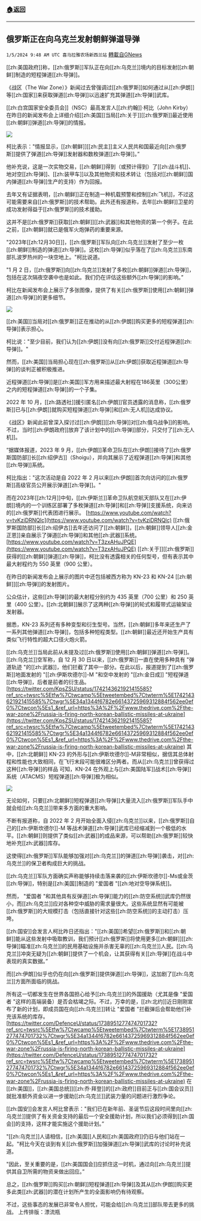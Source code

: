 ###  [:house:返回](README.md)
---


## 俄罗斯正在向乌克兰发射朝鲜弹道导弹
`1/5/2024 9:48 AM UTC 喜马拉雅农场新西兰站` [轉載自GNews](https://gnews.org/articles/2186958)

[[zh:美国政府]]称，[[zh:俄罗斯]]军队正在向[[zh:乌克兰]]境内的目标发射[[zh:朝鲜]]制造的短程弹道[[zh:导弹]]。

《战区（The War Zone）》新闻过去曾强调过[[zh:俄罗斯]]如何通过从[[zh:伊朗]]等[[zh:国家]]来获取弹道[[zh:导弹]]以迅速扩充其弹道[[zh:导弹]]武库。

[[zh:白宫国家安全委员会]]（NSC）最高发言人[[zh:约翰]]·柯比（John Kirby）在昨日的新闻发布会上详细介绍[[zh:美国]]当局[[zh:关于]][[zh:俄罗斯]]最近使用[[zh:朝鲜]]弹道[[zh:导弹]]的情报。

![](ipfs://QmQxQ6M6rzFEX6vnVWcCuovyKBPHJ55bE72YcWb9iU32sC?.png)

柯比表示："情报显示，[[zh:朝鲜]][[zh:民主]]主义人民共和国最近向[[zh:俄罗斯]]提供了弹道[[zh:导弹]]发射器和数枚弹道[[zh:导弹]]。”

他补充说，这是一次实物交易，[[zh:朝鲜]]得到（或预计得到）了[[zh:战斗机]]、地对空[[zh:导弹]]、[[zh:装甲车]]以及其他物资和技术转让（包括对[[zh:朝鲜]]国内弹道[[zh:导弹]]生产的支持）作为回报。

去年又有证据表明，[[zh:朝鲜]]正在制造一种机载预警和控制[[zh:飞机]]，不过这可能需要来自[[zh:俄罗斯]]的技术帮助。此外还有报道称，去年[[zh:朝鲜]]卫星的成功发射得益于[[zh:俄罗斯]]的技术援助。

这并不是[[zh:俄罗斯]]获取[[zh:朝鲜]][[zh:武器]]和其他物资的第一个例子。在此之前，[[zh:朝鲜]]就已是俄军火炮弹药的重要来源。

"2023年[[zh:12月30日]]，[[zh:俄罗斯]]军队向[[zh:乌克兰]]发射了至少一枚[[zh:朝鲜]]制造的弹道[[zh:导弹]]。这枚[[zh:导弹]]似乎落在了[[zh:乌克兰]]东南部扎波罗热州的一块空地上。"柯比说道。

"1 月 2 日，[[zh:俄罗斯]]向[[zh:乌克兰]]发射了多枚[[zh:朝鲜]]弹道[[zh:导弹]]，包括在这次隔夜空袭中也是如此。我们仍在评估这些额外[[zh:导弹]]的影响。”

柯比在新闻发布会上展示了多张图像，提供了有关[[zh:俄罗斯]]使用[[zh:朝鲜]]弹道[[zh:导弹]]的更多细节。


![](ipfs://QmfSsPvYkg7HkEBE5dwQPChnVQLwy8WUbEs72rnrtHwskQ?.png)


[[zh:美国]]当局对[[zh:俄罗斯]]正在推动的从[[zh:伊朗]]购买更多的短程弹道[[zh:导弹]]表示担心。

柯比说："至少目前，我们认为[[zh:伊朗]]没有向[[zh:俄罗斯]]交付近程弹道[[zh:导弹]]。"

然而，[[zh:美国]]当局担心现在[[zh:俄罗斯]]从[[zh:伊朗]]获取近程弹道[[zh:导弹]]的谈判正被积极推进。

近程弹道[[zh:导弹]]是[[zh:美国]]军方用来描述最大射程在186英里（300公里）之内的短程弹道[[zh:导弹]]的一个子集。

2022 年 10 月，[[zh:路透社]]援引匿名[[zh:伊朗]]官员透露的消息称，[[zh:俄罗斯]]已与[[zh:伊朗]]就购买短程弹道[[zh:导弹]]和[[zh:无人机]]达成协议。

《战区》新闻此前曾深入探讨过[[zh:伊朗]][[zh:导弹]]对[[zh:俄乌战争]]的影响。不过，当时[[zh:伊朗政府]]放弃了该计划中的[[zh:导弹]]部分，只交付了[[zh:无人机]]。

“据媒体报道，2023 年 9 月，[[zh:伊朗]]革命卫队在[[zh:伊朗]]接待了[[zh:俄罗斯国防部]]长[[zh:绍伊古]]（Shoigu），并向其展示了近程弹道[[zh:导弹]]和其他[[zh:导弹]]系统。

柯比指出："这次活动是自 2022 年 2 月以来[[zh:伊朗]]首次向访问的[[zh:俄罗斯]]高级官员公开展示弹道[[zh:导弹]]。"

而在2023年[[zh:12月]]中旬，[[zh:伊斯兰]]革命卫队航空航天部队又在[[zh:伊朗]]境内的一个训练区部署了多枚弹道[[zh:导弹]]和[[zh:导弹]]支援系统，向来访的[[zh:俄罗斯]]代表团进行展示。
[https://www.youtube.com/watch?v=tvKziDRNQlc](https://www.youtube.com/watch?v=tvKziDRNQlc)
[[zh:俄罗斯国防部]]长[[zh:绍伊古]]去年还访问了[[zh:朝鲜]]，[[zh:朝鲜]]领导人[[zh:金正恩]]亲自展示了弹道[[zh:导弹]]和其他[[zh:武器]]系统。
[https://www.youtube.com/watch?v=T3zxAHuJPQE](https://www.youtube.com/watch?v=T3zxAHuJPQE)
[[zh:关于]][[zh:俄罗斯]]获得的[[zh:朝鲜]]弹道[[zh:导弹]]，柯比没有透露相关的任何型号，但有表示其中最大射程约为 550 英里（900 公里）。

在昨日的新闻发布会上展示的图片中还包括被西方称为 KN-23 和 KN-24 [[zh:朝鲜]][[zh:导弹]]的发射图片。

公众估计，这些[[zh:导弹]]的最大射程分别约为 435 英里（700 公里）和 250 英里（400 公里）。[[zh:北朝鲜]]展示了这两种[[zh:导弹]]的轮式和履带式运输架设发射器。

据悉，KN-23 系列还有多种变型和衍生型号。当然，[[zh:朝鲜]]多年来还生产了一系列其他弹道[[zh:导弹]]，包括多种短程类型。[[zh:朝鲜]]最近还开始生产具有类似飞行特性的超大口径火炮火箭。

[[zh:乌克兰]]当局此前从未提及过[[zh:俄罗斯]]使用[[zh:朝鲜]]弹道[[zh:导弹]]。[[zh:乌克兰]]空军称，自 12 月 30 日以来，[[zh:俄罗斯]]一直在使用多种具有 "弹道轨迹 "的[[zh:武器]]，他们拦截了其中一部分。在此以后，报道提到了[[zh:俄罗斯]]地面发射的 "[[zh:伊斯坎德尔]]\-M "和空中发射的 "[[zh:金日成]] "短程弹道[[zh:导弹]]，后者是前者的衍生品。
[https://twitter.com/KpsZSU/status/1742143621921415585?ref_src=twsrc%5Etfw%7Ctwcamp%5Etweetembed%7Ctwterm%5E1742143621921415585%7Ctwgr%5E34a1344f6782e66143725969312884f562ee0ef0%7Ctwcon%5Es1_&ref_url=https%3A%2F%2Fwww.thedrive.com%2Fthe-war-zone%2Frussia-is-firing-north-korean-ballistic-missiles-at-ukraine](https://twitter.com/KpsZSU/status/1742143621921415585?ref_src=twsrc%5Etfw%7Ctwcamp%5Etweetembed%7Ctwterm%5E1742143621921415585%7Ctwgr%5E34a1344f6782e66143725969312884f562ee0ef0%7Ctwcon%5Es1_&ref_url=https%3A%2F%2Fwww.thedrive.com%2Fthe-war-zone%2Frussia-is-firing-north-korean-ballistic-missiles-at-ukraine)
其中，[[zh:北朝鲜]] KN-23 的外形与[[zh:伊斯坎德尔]]\-M非常相似，据信其总体射程和性能也大致相同，在飞行末段可能很难区分两者。而从[[zh:乌克兰]]曾获得过这种[[zh:导弹]]的样品 可知，KN-24 在外观上与[[zh:美国陆军]]战术[[zh:导弹]]系统（ATACMS）短程弹道[[zh:导弹]]极为相似。

![](ipfs://QmUi4E2U4Y71wAEqTh8tSgSaopbQ76894oTJqUDswqkEMb?.png)

无论如何，只要[[zh:北朝鲜]]短程弹道[[zh:导弹]]大量流入[[zh:俄罗斯]]军队手中就会给[[zh:乌克兰]]带来多方面的重大影响。

不断有报道称，自 2022 年 2 月开始全面入侵[[zh:乌克兰]]以来，[[zh:俄罗斯]]自己的[[zh:伊斯坎德尔]]\-M 等战术弹道[[zh:导弹]]武库已经缩减到一个极低的水平。[[zh:朝鲜]]则提供了类似[[zh:武器]]的成品来源，可以帮助[[zh:俄罗斯]]较快地补充[[zh:武器]]库存。

这使得[[zh:俄罗斯]]军队能够加强对[[zh:乌克兰]]的弹道[[zh:导弹]]袭击，对[[zh:乌克兰]]的保卫者构成巨大的挑战。

[[zh:乌克兰]]军队方面确实声称能够持续击落来袭的[[zh:伊斯坎德尔]]\-Ms或金茨[[zh:导弹]]，特别是[[zh:美国]]制造的 "爱国者 "[[zh:地对空导弹系统]]。

然而， "爱国者 "和其他具有反弹道[[zh:导弹]]能力的[[zh:防空系统]]武库仍然很小，而[[zh:乌克兰]]应对各种空中威胁的需求量很大。这些系统显然有可能被[[zh:俄罗斯]]的大规模打击（包括直接针对这些[[zh:防空系统]]的主动打击）压垮。

[[zh:国安]]会发言人柯比昨日还指出："[[zh:美国]]希望[[zh:俄罗斯]]和[[zh:朝鲜]]能从这些发射中吸取教训，我们预计[[zh:俄罗斯]]将使用更多[[zh:朝鲜]][[zh:导弹]]瞄准[[zh:乌克兰]]的民用基础设施并杀害无辜的[[zh:乌克兰]]人民。[[zh:乌克兰]]冲突无疑为[[zh:朝鲜]]提供了一个机会，让其获得有关[[zh:导弹]]在战斗中表现的真实数据。”

而[[zh:伊朗]]似乎也仍在向[[zh:俄罗斯]]提供弹道[[zh:导弹]]，这加剧了[[zh:乌克兰]]方面所面临的挑战。

所有这一切都发生在世界各国担心给予[[zh:乌克兰]]的外国援助（尤其是像 "爱国者 "这样的高端装备）是否会枯竭之际。不过，万幸的是，[[zh:北约]]近日刚刚宣布了新的计划，即成员国在向[[zh:乌克兰]]转让 "爱国者 "拦截弹后会帮助他们补充该系统的库存。
[https://twitter.com/DefenceU/status/1738951277474701732?ref_src=twsrc%5Etfw%7Ctwcamp%5Etweetembed%7Ctwterm%5E1738951277474701732%7Ctwgr%5E34a1344f6782e66143725969312884f562ee0ef0%7Ctwcon%5Es1_&ref_url=https%3A%2F%2Fwww.thedrive.com%2Fthe-war-zone%2Frussia-is-firing-north-korean-ballistic-missiles-at-ukraine](https://twitter.com/DefenceU/status/1738951277474701732?ref_src=twsrc%5Etfw%7Ctwcamp%5Etweetembed%7Ctwterm%5E1738951277474701732%7Ctwgr%5E34a1344f6782e66143725969312884f562ee0ef0%7Ctwcon%5Es1_&ref_url=https%3A%2F%2Fwww.thedrive.com%2Fthe-war-zone%2Frussia-is-firing-north-korean-ballistic-missiles-at-ukraine)
在[[zh:美国]]，[[zh:美国总统]][[zh:乔·拜登]]的[[zh:政府]]目前正与[[zh:国会议员]]就批准额外资金以进一步援助[[zh:乌克兰]]武装力量的问题进行激烈争论。

[[zh:国安]]会发言人柯比曾表示："我们已在新年前、圣诞节后这段时间里向[[zh:乌克兰]]提供了有关资金支持的最后一个安全援助计划，所以我们必须得到[[zh:国会]]的支持，这样才能实施这个援助计划。”

"[[zh:乌克兰]]人请相信，[[zh:美国]]人民和[[zh:美国政府]]仍旧与他们站在一起。"柯比今天在谈到有关[[zh:俄罗斯]]加强弹道[[zh:导弹]]武库的讨论时补充说道。

"因此，至关重要的是，[[zh:美国国会]]应抓住这一时机，通过向[[zh:乌克兰]]提供其自卫所需的物资来做出回应。”

总之，[[zh:俄罗斯]]购买[[zh:朝鲜]]短程弹道[[zh:导弹]]及其从[[zh:伊朗]]购买更多此类[[zh:武器]]的潜在计划所产生的全面影响仍有待观察。

不过，这些事态的发展已非常令人担忧，可能会给[[zh:乌克兰]]部队带去更多的挑战。
上传排版：漂流瓶
